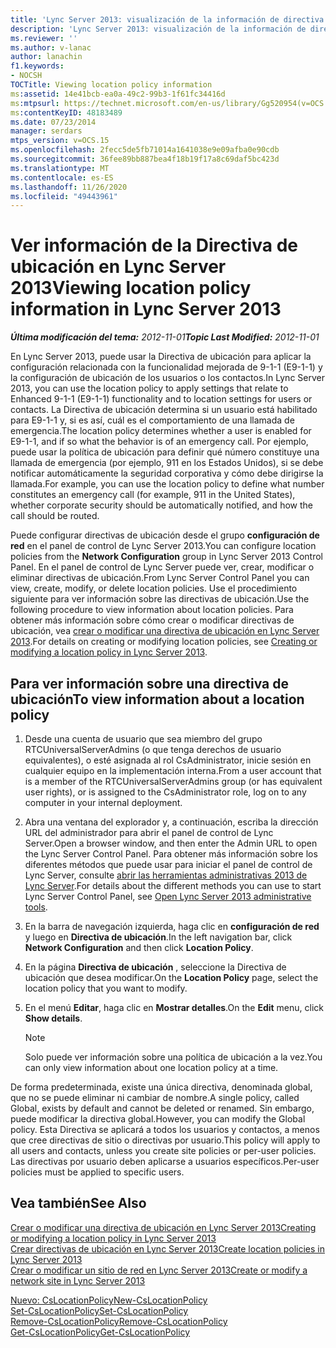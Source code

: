 ```yaml
---
title: 'Lync Server 2013: visualización de la información de directiva de ubicación'
description: 'Lync Server 2013: visualización de la información de directiva de ubicación.'
ms.reviewer: ''
ms.author: v-lanac
author: lanachin
f1.keywords:
- NOCSH
TOCTitle: Viewing location policy information
ms:assetid: 14e41bcb-ea0a-49c2-99b3-1f61fc34416d
ms:mtpsurl: https://technet.microsoft.com/en-us/library/Gg520954(v=OCS.15)
ms:contentKeyID: 48183489
ms.date: 07/23/2014
manager: serdars
mtps_version: v=OCS.15
ms.openlocfilehash: 2fecc5de5fb71014a1641038e9e09afba0e90cdb
ms.sourcegitcommit: 36fee89bb887bea4f18b19f17a8c69daf5bc423d
ms.translationtype: MT
ms.contentlocale: es-ES
ms.lasthandoff: 11/26/2020
ms.locfileid: "49443961"
---
```

# <a name="viewing-location-policy-information-in-lync-server-2013"></a><span data-ttu-id="831c5-103">Ver información de la Directiva de ubicación en Lync Server 2013</span><span class="sxs-lookup"><span data-stu-id="831c5-103">Viewing location policy information in Lync Server 2013</span></span>

<div data-xmlns="http://www.w3.org/1999/xhtml">

<div class="topic" data-xmlns="http://www.w3.org/1999/xhtml" data-msxsl="urn:schemas-microsoft-com:xslt" data-cs="https://msdn.microsoft.com/">

<div data-asp="https://msdn2.microsoft.com/asp">



</div>

<div id="mainSection">

<div id="mainBody"><span data-ttu-id="831c5-104">

<span> </span></span><span class="sxs-lookup"><span data-stu-id="831c5-104">

<span> </span></span></span>

<span data-ttu-id="831c5-105">_**Última modificación del tema:** 2012-11-01_</span><span class="sxs-lookup"><span data-stu-id="831c5-105">_**Topic Last Modified:** 2012-11-01_</span></span>

<span data-ttu-id="831c5-106">En Lync Server 2013, puede usar la Directiva de ubicación para aplicar la configuración relacionada con la funcionalidad mejorada de 9-1-1 (E9-1-1) y la configuración de ubicación de los usuarios o los contactos.</span><span class="sxs-lookup"><span data-stu-id="831c5-106">In Lync Server 2013, you can use the location policy to apply settings that relate to Enhanced 9-1-1 (E9-1-1) functionality and to location settings for users or contacts.</span></span> <span data-ttu-id="831c5-107">La Directiva de ubicación determina si un usuario está habilitado para E9-1-1 y, si es así, cuál es el comportamiento de una llamada de emergencia.</span><span class="sxs-lookup"><span data-stu-id="831c5-107">The location policy determines whether a user is enabled for E9-1-1, and if so what the behavior is of an emergency call.</span></span> <span data-ttu-id="831c5-108">Por ejemplo, puede usar la política de ubicación para definir qué número constituye una llamada de emergencia (por ejemplo, 911 en los Estados Unidos), si se debe notificar automáticamente la seguridad corporativa y cómo debe dirigirse la llamada.</span><span class="sxs-lookup"><span data-stu-id="831c5-108">For example, you can use the location policy to define what number constitutes an emergency call (for example, 911 in the United States), whether corporate security should be automatically notified, and how the call should be routed.</span></span>

<span data-ttu-id="831c5-109">Puede configurar directivas de ubicación desde el grupo **configuración de red** en el panel de control de Lync Server 2013.</span><span class="sxs-lookup"><span data-stu-id="831c5-109">You can configure location policies from the **Network Configuration** group in Lync Server 2013 Control Panel.</span></span> <span data-ttu-id="831c5-110">En el panel de control de Lync Server puede ver, crear, modificar o eliminar directivas de ubicación.</span><span class="sxs-lookup"><span data-stu-id="831c5-110">From Lync Server Control Panel you can view, create, modify, or delete location policies.</span></span> <span data-ttu-id="831c5-111">Use el procedimiento siguiente para ver información sobre las directivas de ubicación.</span><span class="sxs-lookup"><span data-stu-id="831c5-111">Use the following procedure to view information about location policies.</span></span> <span data-ttu-id="831c5-112">Para obtener más información sobre cómo crear o modificar directivas de ubicación, vea [crear o modificar una directiva de ubicación en Lync Server 2013](lync-server-2013-creating-or-modifying-a-location-policy.md).</span><span class="sxs-lookup"><span data-stu-id="831c5-112">For details on creating or modifying location policies, see [Creating or modifying a location policy in Lync Server 2013](lync-server-2013-creating-or-modifying-a-location-policy.md).</span></span>

<div>

## <a name="to-view-information-about-a-location-policy"></a><span data-ttu-id="831c5-113">Para ver información sobre una directiva de ubicación</span><span class="sxs-lookup"><span data-stu-id="831c5-113">To view information about a location policy</span></span>

1.  <span data-ttu-id="831c5-114">Desde una cuenta de usuario que sea miembro del grupo RTCUniversalServerAdmins (o que tenga derechos de usuario equivalentes), o esté asignada al rol CsAdministrator, inicie sesión en cualquier equipo en la implementación interna.</span><span class="sxs-lookup"><span data-stu-id="831c5-114">From a user account that is a member of the RTCUniversalServerAdmins group (or has equivalent user rights), or is assigned to the CsAdministrator role, log on to any computer in your internal deployment.</span></span>

2.  <span data-ttu-id="831c5-115">Abra una ventana del explorador y, a continuación, escriba la dirección URL del administrador para abrir el panel de control de Lync Server.</span><span class="sxs-lookup"><span data-stu-id="831c5-115">Open a browser window, and then enter the Admin URL to open the Lync Server Control Panel.</span></span> <span data-ttu-id="831c5-116">Para obtener más información sobre los diferentes métodos que puede usar para iniciar el panel de control de Lync Server, consulte [abrir las herramientas administrativas 2013 de Lync Server](lync-server-2013-open-lync-server-administrative-tools.md).</span><span class="sxs-lookup"><span data-stu-id="831c5-116">For details about the different methods you can use to start Lync Server Control Panel, see [Open Lync Server 2013 administrative tools](lync-server-2013-open-lync-server-administrative-tools.md).</span></span>

3.  <span data-ttu-id="831c5-117">En la barra de navegación izquierda, haga clic en **configuración de red** y luego en **Directiva de ubicación**.</span><span class="sxs-lookup"><span data-stu-id="831c5-117">In the left navigation bar, click **Network Configuration** and then click **Location Policy**.</span></span>

4.  <span data-ttu-id="831c5-118">En la página **Directiva de ubicación** , seleccione la Directiva de ubicación que desea modificar.</span><span class="sxs-lookup"><span data-stu-id="831c5-118">On the **Location Policy** page, select the location policy that you want to modify.</span></span>

5.  <span data-ttu-id="831c5-119">En el menú **Editar**, haga clic en **Mostrar detalles**.</span><span class="sxs-lookup"><span data-stu-id="831c5-119">On the **Edit** menu, click **Show details**.</span></span>
    
    <div>
    

    > [!NOTE]  
    > <span data-ttu-id="831c5-120">Solo puede ver información sobre una política de ubicación a la vez.</span><span class="sxs-lookup"><span data-stu-id="831c5-120">You can only view information about one location policy at a time.</span></span>

    
    </div>

<span data-ttu-id="831c5-121">De forma predeterminada, existe una única directiva, denominada global, que no se puede eliminar ni cambiar de nombre.</span><span class="sxs-lookup"><span data-stu-id="831c5-121">A single policy, called Global, exists by default and cannot be deleted or renamed.</span></span> <span data-ttu-id="831c5-122">Sin embargo, puede modificar la directiva global.</span><span class="sxs-lookup"><span data-stu-id="831c5-122">However, you can modify the Global policy.</span></span> <span data-ttu-id="831c5-123">Esta Directiva se aplicará a todos los usuarios y contactos, a menos que cree directivas de sitio o directivas por usuario.</span><span class="sxs-lookup"><span data-stu-id="831c5-123">This policy will apply to all users and contacts, unless you create site policies or per-user policies.</span></span> <span data-ttu-id="831c5-124">Las directivas por usuario deben aplicarse a usuarios específicos.</span><span class="sxs-lookup"><span data-stu-id="831c5-124">Per-user policies must be applied to specific users.</span></span>

</div>

<div>

## <a name="see-also"></a><span data-ttu-id="831c5-125">Vea también</span><span class="sxs-lookup"><span data-stu-id="831c5-125">See Also</span></span>


[<span data-ttu-id="831c5-126">Crear o modificar una directiva de ubicación en Lync Server 2013</span><span class="sxs-lookup"><span data-stu-id="831c5-126">Creating or modifying a location policy in Lync Server 2013</span></span>](lync-server-2013-creating-or-modifying-a-location-policy.md)  
[<span data-ttu-id="831c5-127">Crear directivas de ubicación en Lync Server 2013</span><span class="sxs-lookup"><span data-stu-id="831c5-127">Create location policies in Lync Server 2013</span></span>](lync-server-2013-create-location-policies.md)  
[<span data-ttu-id="831c5-128">Crear o modificar un sitio de red en Lync Server 2013</span><span class="sxs-lookup"><span data-stu-id="831c5-128">Create or modify a network site in Lync Server 2013</span></span>](lync-server-2013-create-or-modify-a-network-site.md)  


[<span data-ttu-id="831c5-129">Nuevo: CsLocationPolicy</span><span class="sxs-lookup"><span data-stu-id="831c5-129">New-CsLocationPolicy</span></span>](https://docs.microsoft.com/powershell/module/skype/New-CsLocationPolicy)  
[<span data-ttu-id="831c5-130">Set-CsLocationPolicy</span><span class="sxs-lookup"><span data-stu-id="831c5-130">Set-CsLocationPolicy</span></span>](https://docs.microsoft.com/powershell/module/skype/Set-CsLocationPolicy)  
[<span data-ttu-id="831c5-131">Remove-CsLocationPolicy</span><span class="sxs-lookup"><span data-stu-id="831c5-131">Remove-CsLocationPolicy</span></span>](https://docs.microsoft.com/powershell/module/skype/Remove-CsLocationPolicy)  
[<span data-ttu-id="831c5-132">Get-CsLocationPolicy</span><span class="sxs-lookup"><span data-stu-id="831c5-132">Get-CsLocationPolicy</span></span>](https://docs.microsoft.com/powershell/module/skype/Get-CsLocationPolicy)  
  

<span data-ttu-id="831c5-133"></div>

</div>

<span> </span>

</div>

</div>

</span><span class="sxs-lookup"><span data-stu-id="831c5-133"></div>

</div>

<span> </span>

</div>

</div>

</span></span></div>

